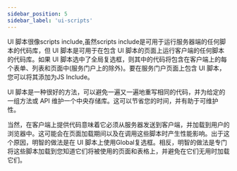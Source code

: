 ```yaml
---
sidebar_position: 5
sidebar_label: 'ui-scripts'
---
```

UI 脚本很像scripts include,虽然scripts include是可用于运行服务器端的任何脚本的代码库，但 UI 脚本是可用于在包含 UI 脚本的页面上运行客户端的任何脚本的代码库。如果 UI 脚本选中了全局复选框，则其中的代码将包含在客户端上的每个表单、列表和页面中(服务门户上的除外)。要在服务门户页面上包含 UI 脚本，您可以将其添加为JS Include。

UI 脚本是一种很好的方法，可以避免一遍又一遍地重写相同的代码，并为给定的一组方法或 API 维护一个中央存储库。这可以节省您的时间，并有助于可维护性。

当然，在客户端上提供代码意味着它必须从服务器发送到客户端，并加载到用户的浏览器中。这可能会在页面加载期间以及在调用这些脚本时产生性能影响。出于这个原因，明智的做法是在 UI 脚本上使用Global复选框。相反，明智的做法是专门将这些脚本加载到您知道它们将被使用的页面和表格上，并避免在它们无用时加载它们。